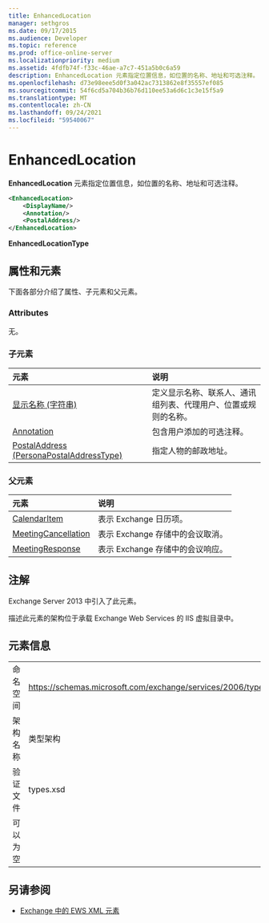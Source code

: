 ```yaml
---
title: EnhancedLocation
manager: sethgros
ms.date: 09/17/2015
ms.audience: Developer
ms.topic: reference
ms.prod: office-online-server
ms.localizationpriority: medium
ms.assetid: 4fdfb74f-f33c-46ae-a7c7-451a5b0c6a59
description: EnhancedLocation 元素指定位置信息，如位置的名称、地址和可选注释。
ms.openlocfilehash: d73e98eee5d0f3a042ac7313862e8f35557ef085
ms.sourcegitcommit: 54f6cd5a704b36b76d110ee53a6d6c1c3e15f5a9
ms.translationtype: MT
ms.contentlocale: zh-CN
ms.lasthandoff: 09/24/2021
ms.locfileid: "59540067"
---
```

# <a name="enhancedlocation"></a>EnhancedLocation

**EnhancedLocation** 元素指定位置信息，如位置的名称、地址和可选注释。 
  
```XML
<EnhancedLocation>
    <DisplayName/>
    <Annotation/>
    <PostalAddress/>
</EnhancedLocation>
```

 **EnhancedLocationType**
## <a name="attributes-and-elements"></a>属性和元素

下面各部分介绍了属性、子元素和父元素。
  
### <a name="attributes"></a>Attributes

无。
  
### <a name="child-elements"></a>子元素

|**元素**|**说明**|
|:-----|:-----|
|[显示名称 (字符串)](displayname-string.md) <br/> |定义显示名称、联系人、通讯组列表、代理用户、位置或规则的名称。  <br/> |
|[Annotation](annotation.md) <br/> |包含用户添加的可选注释。  <br/> |
|[PostalAddress (PersonaPostalAddressType)](postaladdress-personapostaladdresstype.md) <br/> |指定人物的邮政地址。  <br/> |
   
### <a name="parent-elements"></a>父元素

|**元素**|**说明**|
|:-----|:-----|
|[CalendarItem](calendaritem.md) <br/> |表示 Exchange 日历项。  <br/> |
|[MeetingCancellation](meetingcancellation.md) <br/> |表示 Exchange 存储中的会议取消。  <br/> |
|[MeetingResponse](meetingresponse.md) <br/> |表示 Exchange 存储中的会议响应。  <br/> |
   
## <a name="remarks"></a>注解

Exchange Server 2013 中引入了此元素。
  
描述此元素的架构位于承载 Exchange Web Services 的 IIS 虚拟目录中。
  
## <a name="element-information"></a>元素信息

|||
|:-----|:-----|
|命名空间  <br/> |https://schemas.microsoft.com/exchange/services/2006/types  <br/> |
|架构名称  <br/> |类型架构  <br/> |
|验证文件  <br/> |types.xsd  <br/> |
|可以为空  <br/> ||
   
## <a name="see-also"></a>另请参阅



- [Exchange 中的 EWS XML 元素](ews-xml-elements-in-exchange.md)

